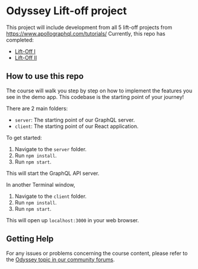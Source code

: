 # Odyssey Lift-off project

This project will include development from all 5 lift-off projects from https://www.apollographql.com/tutorials/
Currently, this repo has completed:

- [Lift-Off I](https://www.apollographql.com/tutorials/lift-off-part1/) 
- [Lift-Off II](https://www.apollographql.com/tutorials/lift-off-part2/)

## How to use this repo

The course will walk you step by step on how to implement the features you see in the demo app. This codebase is the starting point of your journey!

There are 2 main folders:

- `server`: The starting point of our GraphQL server.
- `client`: The starting point of our React application.

To get started:

1. Navigate to the `server` folder.
1. Run `npm install`.
1. Run `npm start`.

This will start the GraphQL API server.

In another Terminal window,

1. Navigate to the `client` folder.
1. Run `npm install`.
1. Run `npm start`.

This will open up `localhost:3000` in your web browser.

## Getting Help

For any issues or problems concerning the course content, please refer to the [Odyssey topic in our community forums](https://community.apollographql.com/tags/c/help/6/odyssey).
